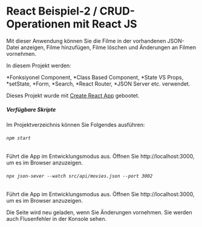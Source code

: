 # React Beispiel-2 / CRUD-Operationen mit React JS 

Mit dieser Anwendung können Sie die Filme in der vorhandenen JSON-Datei anzeigen, Filme hinzufügen, Filme löschen und Änderungen an Filmen vornehmen. 


In diesem Projekt werden:

  *Fonksiyonel Component,
  *Class Based Component,
  *State VS Props,
  *setState,
  *Form,
  *Search,
  *React Router,
  *JSON Server etc. verwendet.


Dieses Projekt wurde mit [Create React App](https://github.com/facebook/create-react-app) gebootet.

##### Verfügbare Skripte

Im Projektverzeichnis können Sie Folgendes ausführen:

###### `npm start`

Führt die App im Entwicklungsmodus aus.
Öffnen Sie http://localhost:3000, um es im Browser anzuzeigen.

###### `npx json-sever --watch src/api/movies.json --port 3002`

Führt die App im Entwicklungsmodus aus.
Öffnen Sie http://localhost:3000, um es im Browser anzuzeigen.

Die Seite wird neu geladen, wenn Sie Änderungen vornehmen.
Sie werden auch Flusenfehler in der Konsole sehen.



